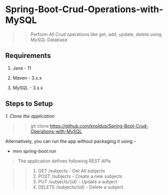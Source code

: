 # Spring-Boot-Crud-Operations-with-MySQL

>>Perform All Crud operations like get, add, update, delete using MySQL Database

## Requirements

1. Java - 11

2. Maven - 3.x.x

3. MySQL - 3.x.x

## Steps to Setup

*1. Clone the application*

>> git clone https://github.com/knoldus/Spring-Boot-Crud-Operations-with-MySQL

Alternatively, you can run the app without packaging it using -

* mvn spring-boot:run

> The application defines following REST APIs


>> 1. GET /subjects - Get All subjects
>> 2. POST /subjects - Create a new subjects
>> 3. PUT /subjects/{id} - Update a subject
>> 4. DELETE /subjects/{id} - Delete a subject
